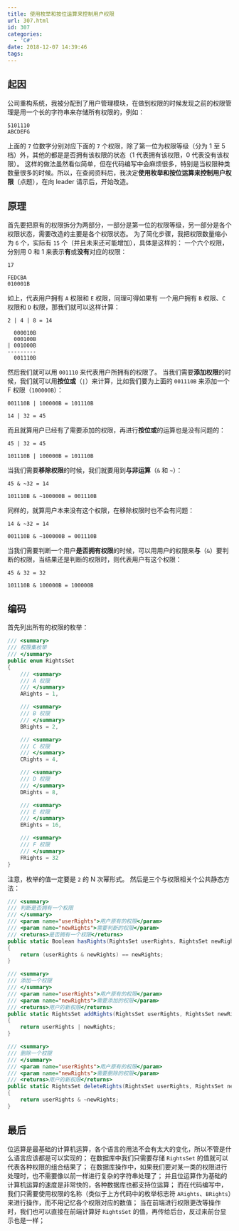 ```yaml
---
title: 使用枚举和按位运算来控制用户权限
url: 307.html
id: 307
categories:
  - 'C#'
date: 2018-12-07 14:39:46
tags:
---
```


##  起因

公司重构系统，我被分配到了用户管理模块，在做到权限的时候发现之前的权限管理是用一个长的字符串来存储所有权限的，例如：

<!-- more -->

```
5101110
ABCDEFG
```

上面的 `7` 位数字分别对应下面的 `7` 个权限，除了第一位为权限等级（分为 1 至 5 档）外，其他的都是是否拥有该权限的状态（1 代表拥有该权限，0 代表没有该权限）。 这样的做法虽然看似简单，但在代码编写中会麻烦很多，特别是当权限种类数量很多的时候。所以，在查阅资料后，我决定**使用枚举和按位运算来控制用户权限**（点题），在向 leader 请示后，开始改造。

##  原理

首先要把原有的权限拆分为两部分，一部分是第一位的权限等级，另一部分是各个权限状态，需要改造的主要是各个权限状态。 为了简化步骤，我把权限数量缩小为 `6` 个，实际有 `15` 个（并且未来还可能增加），具体是这样的： 一个六个权限，分别用 0 和 1 来表示**有**或**没有**对应的权限：

```
17

FEDCBA
010001B
```

如上，代表用户拥有 `A` 权限和 `E` 权限，同理可得如果有 一个用户拥有 `B` 权限、`C` 权限和 `D` 权限，那我们就可以这样计算：

```
2 | 4 | 8 = 14

  000010B
  000100B
| 001000B
---------
  001110B
```

然后我们就可以用 `001110` 来代表用户所拥有的权限了。 当我们需要**添加权限**的时候，我们就可以用**按位或**（`|`）来计算，比如我们要为上面的 `001110B` 来添加一个 F 权限（`100000B`）：

```
001110B | 100000B = 101110B

14 | 32 = 45
```

而且就算用户已经有了需要添加的权限，再进行**按位或**的运算也是没有问题的：

```
45 | 32 = 45

101110B | 100000B = 101110B
```

当我们需要**移除权限**的时候，我们就要用到**与非运算**（`&` 和 `~`）：

```
45 & ~32 = 14

101110B & ~100000B = 001110B
```

同样的，就算用户本来没有这个权限，在移除权限时也不会有问题：

```
14 & ~32 = 14

001110B & ~100000B = 001110B
```

当我们需要判断一个用户**是否拥有权限**的时候，可以用用户的权限来**与**（`&`）要判断的权限，当结果还是判断的权限时，则代表用户有这个权限：

```
45 & 32 = 32

101110B & 100000B = 100000B
```

##  编码

首先列出所有的权限的枚举：

```csharp
/// <summary>
/// 权限集枚举
/// </summary>
public enum RightsSet
{
    /// <summary>
    /// A 权限
    /// </summary>
    ARights = 1,

    /// <summary>
    /// B 权限
    /// </summary>
    BRights = 2,

    /// <summary>
    /// C 权限
    /// </summary>
    CRights = 4,

    /// <summary>
    /// D 权限
    /// </summary>
    DRights = 8,

    /// <summary>
    /// E 权限
    /// </summary>
    ERights = 16,

    /// <summary>
    /// F 权限
    /// </summary>
    FRights = 32
}
```

注意，枚举的值一定要是 `2` 的 N 次幂形式。 然后是三个与权限相关个公共静态方法：

```csharp
/// <summary>
/// 判断是否拥有一个权限
/// </summary>
/// <param name="userRights">用户原有的权限</param>
/// <param name="newRights">需要判断的权限</param>
/// <returns>是否拥有一个权限</returns>
public static Boolean hasRights(RightsSet userRights, RightsSet newRights)
{
    return (userRights & newRights) == newRights;
}

/// <summary>
/// 添加一个权限
/// </summary>
/// <param name="userRights">用户原有的权限</param>
/// <param name="newRights">需要添加的权限</param>
/// <returns>用户的新权限</returns>
public static RightsSet addRights(RightsSet userRights, RightsSet newRights)
{
    return userRights | newRights;
}

/// <summary>
/// 删除一个权限
/// </summary>
/// <param name="userRights">用户原有的权限</param>
/// <param name="newRights">需要删除的权限</param>
/// <returns>用户的新权限</returns>
public static RightsSet deleteRights(RightsSet userRights, RightsSet newRights)
{
    return userRights & ~newRights;
}
```

##  最后

位运算是最基础的计算机运算，各个语言的用法不会有太大的变化，所以不管是什么语言应该都是可以实现的； 在数据库中我们只需要存储 `RightsSet` 的值就可以代表各种权限的组合结果了； 在数据库操作中，如果我们要对某一类的权限进行处理时，也不需要像以前一样进行复杂的字符串处理了； 并且位运算作为基础的计算机运算的速度是非常快的，各种数据库也都支持位运算； 而在代码编写中，我们只需要使用权限的名称（类似于上方代码中的枚举标志符 `ARights`、`BRights`）来进行操作，而不用记忆各个权限对应的数值； 当在前端进行权限更改等操作时，我们也可以直接在前端计算好 `RightsSet` 的值，再传给后台，反过来前台显示也是一样；
